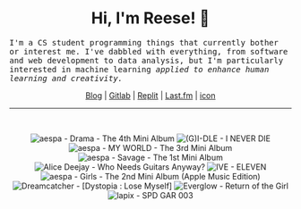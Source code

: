 <h1 align="center">Hi, I'm Reese! 👋</h1>

<p><samp>I'm a CS student programming things that currently bother or interest me. I've dabbled with everything, from software and web development to data analysis, but I'm particularly interested in machine learning <i>applied to enhance human learning and creativity.</i></p></samp>

<p align="center">
 <a href="https://renys.dev">Blog</a> | <a href="https://gitlab.com/renys">Gitlab</a> | <a href="https://replit.com/@renys">Replit</a> | <a href="https://last.fm/user/emperte">Last.fm</a> | <a href="https://picrew.me/en/image_maker/2243240">icon</a>
</p>

<hr class="dotted">
<br>
<!-- lastfm -->
<p align="center"><img src="https://lastfm.freetls.fastly.net/i/u/64s/07bc2400d02a125e7b1ef0858ca57d71.jpg" title="aespa - Drama - The 4th Mini Album"> <img src="https://lastfm.freetls.fastly.net/i/u/64s/88541de786ed5121f29435048810d906.png" title="(G)I-DLE - I NEVER DIE"> <img src="https://lastfm.freetls.fastly.net/i/u/64s/3b96f9008abaa1134b17b8752abc3f78.jpg" title="aespa - MY WORLD - The 3rd Mini Album"> <img src="https://lastfm.freetls.fastly.net/i/u/64s/c39ccf6332f1156caa3c0fbe9b375dac.jpg" title="aespa - Savage - The 1st Mini Album"> <img src="https://lastfm.freetls.fastly.net/i/u/64s/f6bf55ded14fbdb79fc41bc3cf44117b.jpg" title="Alice Deejay - Who Needs Guitars Anyway?"> <img src="https://lastfm.freetls.fastly.net/i/u/64s/df2093a56e91ae377d451d6b62a8088b.png" title="IVE - ELEVEN"> <img src="https://lastfm.freetls.fastly.net/i/u/64s/50e674311e3b51c3ebfbb3ab28604735.jpg" title="aespa - Girls - The 2nd Mini Album (Apple Music Edition)"> <img src="https://lastfm.freetls.fastly.net/i/u/64s/4829960fdf7bbb445105be1d886bba5b.jpg" title="Dreamcatcher - [Dystopia : Lose Myself]"> <img src="https://lastfm.freetls.fastly.net/i/u/64s/44b83cf77dc01c9bd52a3503785d8cab.jpg" title="Everglow - Return of the Girl"> <img src="https://lastfm.freetls.fastly.net/i/u/64s/9b340d9f0c006ceb974280c1f6e92b9b.jpg" title="lapix - SPD GAR 003"> </p>
